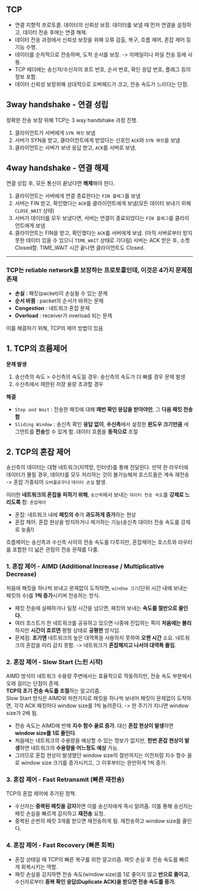 ## TCP
- 연결 지향적 프로토콜. 데이터의 신뢰성 보장. 데이터를 보낼 때 먼저 연결을 설정하고, 데이터 전송 후에는 연결 해제.
- 데이터 전송 과정에서 신뢰성 보장을 위해 오류 검출, 복구, 흐름 제어, 혼잡 제어 등 기능 수행.
- 데이터를 순차적으로 전송하며, 도착 순서를 보장. -> 이메일이나 파일 전송 등에 사용.
- TCP 헤더에는 송신자/수신자의 포트 번호, 순서 번호, 확인 응답 번호, 플래그 등의 정보 포함.
- 데이터 신뢰성 보장위해 상대적으로 오버헤드가 크고, 전송 속도가 느리다는 단점.


## 3way handshake - 연결 성립
정확한 전송 보장 위해 TCP는 3 way handshake 과정 진행.
1. 클라이언트가 서버에게 `SYN 패킷` 보냄
2. 서버가 SYN을 받고, 클라이언트에게 받았다는 신호인 `ACK`와 `SYN 패킷`을 보냄
3. 클라이언트는 서버가 보낸 응답 받고, `ACK`를 서버로 보냄.


## 4way handshake - 연결 해제
연결 성립 후, 모든 통신이 끝났다면 **해제**해야 한다.
1. 클라이언트는 서버에게 연결 종료한다는 `FIN 플래그`를 보냄
2. 서버는 FIN 받고, 확인했다는 `ACK`를 클라이언트에게 보냄(모든 데이터 보내기 위해 `CLOSE_WAIT` 상태)
3. 서버가 데이터를 모두 보냈다면, 서버는 연결이 종료되었다는 `FIN 플래그`를 클라이언트에게 보냄
4. 클라이언트는 FIN을 받고, 확인했다는 `ACK`를 서버에게 보냄. (아직 서버로부터 받지 못한 데이터 있을 수 있으니 `TIME_WAIT` 상태로 기다림)
서버는 ACK 받은 후, 소켓 Closed함.
TIME_WAIT 시간 끝나면 클라이언트도 Closed.


---

### TCP는 reliable network를 보장하는 프로토콜인데, 이것은 4가지 문제점 존재
- **손실** : 패킷(packet)이 손실될 수 있는 문제
- **순서 바뀜** : packet의 순서가 바뀌는 문제
- **Congestion** : 네트워크 혼잡 문제
- **Overload** : receiver가 overload 되는 문제

이를 해결하기 위해, TCP의 제어 방법이 있음

## 1. TCP의 흐름제어
**문제 발생**
1. 송신측의 속도 > 수신측의 속도일 경우: 송신측의 속도가 더 빠를 경우 문제 발생
2. 수신측에서 제한된 저장 용량 초과할 경우

**해결**
- `Stop and Wait` : 전송한 패킷에 대해 **매번 확인 응답을 받아야만**, 그 **다음 패킷 전송함**
- `Sliding Window` : 송신측 확인 **응답 없이**, **수신측**에서 설정한 **윈도우 크기만큼** 세그먼트를 **전송**할 수 있게 함. 데이터 흐름을 **동적으로** 조절


## 2. TCP의 혼잡 제어
송신측의 데이터는 대형 네트워크(지역망, 인터넷)를 통해 전달된다. 
만약 한 라우터에 데이터가 몰릴 경우, 데이터를 모두 처리하는 것이 불가능해져 호스트들은 계속 재전송 -> 혼잡 가중되어 `오버플로우`나 `데이터 손실` 발생.

이러한 **네트워크의 혼잡을 피하기 위해**, `송신측`에서 보내는 `데이터 전송 속도`를 **강제로 느리도록** 함: `혼잡제어`

- 혼잡: 네트워크 내에 **패킷의 수**가 **과도하게 증가**하는 현상
- 혼잡 제어: 혼잡 현상을 방지하거나 제거하는 기능(송신측 데이터 전송 속도를 강제로 늦춤!)

흐름제어는 송신측과 수신측 사이의 전송 속도를 다루지만, 혼잡제어는 호스트와 라우터를 포함한 더 넓은 관점의 전송 문제를 다룸.

### 1. 혼잡 제어 - AIMD (Additional Increase / Multiplicative Decrease)
처음에 패킷을 하나씩 보내고 문제없이 도착하면, `window 크기`(단위 시간 내에 보내는 패킷의 수)를 **1씩 증가**시키며 전송하는 방식.

- 패킷 전송에 실패하거나 일정 시간을 넘으면, 패킷의 보내는 **속도를 절반으로 줄인다.**
- 여러 호스트가 한 네트워크를 공유하고 있으면 나중에 진입하는 쪽이 **처음에는 불리**하지만 **시간이 흐르면** 평형 상태로 **공평한** 방식임.
- 문제점: **초기엔** 네트워크의 높은 대역폭을 사용하지 못하여 **오랜 시간** 소요. 네트워크의 혼잡을 미리 감지 못함. -> 네트워크가 **혼잡해지고 나서야 대역폭 줄임**.

### 2. 혼잡 제어 - Slow Start (느린 시작)
AIMD 방식이 네트워크 수용량 주변에서는 효율적으로 작동하지만, 전송 속도 부분에서 오래 걸리는 단점이 존재. <br>
**TCP의 초기 전송 속도를 조절**하는 알고리즘. <br>
Slow Start 방식은 AIMD와 마찬가지로 패킷을 하나씩 보내어 패킷이 문제없이 도착하면, 각각 ACK 패킷마다 window size를 1씩 늘려준다. -> 한 주기가 지나면 window size가 2배 됨.
- 전송 속도는 AIMD에 반해 **지수 함수 꼴로 증가**. 대신 **혼잡 현상이 발생**하면 **window size를 1로 줄인다**.
- 처음에는 네트워크의 수용량을 예상할 수 있는 정보가 없지만, **한번 혼잡 현상이 발생**하면 네트워크의 **수용량을 어느정도 예상** 가능.
- 그러므로 혼잡 현상이 발생했던 window size의 절반까지는 이전처럼 지수 함수 꼴로 window size 크기를 증가시키고, 그 이후부터는 완만하게 1씩 증가.

### 3. 혼잡 제어 - Fast Retransmit (빠른 재전송)
TCP의 혼잡 제어에 추가된 정책.

- 수신자는 **중복된 패킷을 감지**하면 이를 송신자에게 즉시 알려줌. 이를 통해 송신자는 패킷 손실을 빠르게 감지하고 **재전송** 요청.
- 중복된 순번의 패킷 3개를 받으면 재전송하게 됨. 재전송하고 window size를 줄인다.

### 4. 혼잡 제어 - Fast Recovery (빠른 회복)
- 혼잡 상태일 때 TCP의 빠른 복구를 위한 알고리즘. 패킷 손실 후 전송 속도를 빠르게 회복시키는 역할.
- 패킷 손실을 감지하면 전송 속도(window size)를 1로 줄이지 않고 **반으로 줄이고**, 수신자로부터 **중복 확인 응답(Duplicate ACK)을 받으면 전송 속도를 증가.**
